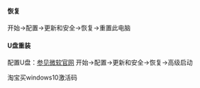 #### 恢复
开始->配置->更新和安全->恢复->重置此电脑
#### U盘重装
配置U盘：[参见微软官网](https://www.microsoft.com/zh-cn/software-download/windows10)
开始->配置->更新和安全->恢复->高级启动

淘宝买windows10激活码